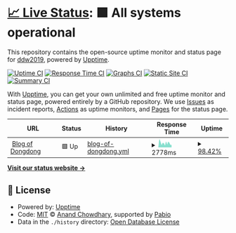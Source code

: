 # [📈 Live Status](https://dong2019.github.io/upptime): <!--live status--> **🟩 All systems operational**

This repository contains the open-source uptime monitor and status page for [ddw2019](ddw2019.com), powered by [Upptime](https://github.com/upptime/upptime).

[![Uptime CI](https://github.com/dong2019/upptime/workflows/Uptime%20CI/badge.svg)](https://github.com/dong2019/upptime/actions?query=workflow%3A%22Uptime+CI%22)
[![Response Time CI](https://github.com/dong2019/upptime/workflows/Response%20Time%20CI/badge.svg)](https://github.com/dong2019/upptime/actions?query=workflow%3A%22Response+Time+CI%22)
[![Graphs CI](https://github.com/dong2019/upptime/workflows/Graphs%20CI/badge.svg)](https://github.com/dong2019/upptime/actions?query=workflow%3A%22Graphs+CI%22)
[![Static Site CI](https://github.com/dong2019/upptime/workflows/Static%20Site%20CI/badge.svg)](https://github.com/dong2019/upptime/actions?query=workflow%3A%22Static+Site+CI%22)
[![Summary CI](https://github.com/dong2019/upptime/workflows/Summary%20CI/badge.svg)](https://github.com/dong2019/upptime/actions?query=workflow%3A%22Summary+CI%22)

With [Upptime](https://upptime.js.org), you can get your own unlimited and free uptime monitor and status page, powered entirely by a GitHub repository. We use [Issues](https://github.com/dong2019/upptime/issues) as incident reports, [Actions](https://github.com/dong2019/upptime/actions) as uptime monitors, and [Pages](https://dong2019.github.io/upptime) for the status page.

<!--start: status pages-->
<!-- This summary is generated by Upptime (https://github.com/upptime/upptime) -->
<!-- Do not edit this manually, your changes will be overwritten -->
<!-- prettier-ignore -->
| URL | Status | History | Response Time | Uptime |
| --- | ------ | ------- | ------------- | ------ |
| <img alt="" src="https://icons.duckduckgo.com/ip3/ddw2019.com.ico" height="13"> [Blog of Dongdong](https://ddw2019.com) | 🟩 Up | [blog-of-dongdong.yml](https://github.com/dong2019/upptime/commits/HEAD/history/blog-of-dongdong.yml) | <details><summary><img alt="Response time graph" src="./graphs/blog-of-dongdong/response-time-week.png" height="20"> 2778ms</summary><br><a href="https://dong2019.github.io/upptime/history/blog-of-dongdong"><img alt="Response time 2338" src="https://img.shields.io/endpoint?url=https%3A%2F%2Fraw.githubusercontent.com%2Fdong2019%2Fupptime%2FHEAD%2Fapi%2Fblog-of-dongdong%2Fresponse-time.json"></a><br><a href="https://dong2019.github.io/upptime/history/blog-of-dongdong"><img alt="24-hour response time 2097" src="https://img.shields.io/endpoint?url=https%3A%2F%2Fraw.githubusercontent.com%2Fdong2019%2Fupptime%2FHEAD%2Fapi%2Fblog-of-dongdong%2Fresponse-time-day.json"></a><br><a href="https://dong2019.github.io/upptime/history/blog-of-dongdong"><img alt="7-day response time 2778" src="https://img.shields.io/endpoint?url=https%3A%2F%2Fraw.githubusercontent.com%2Fdong2019%2Fupptime%2FHEAD%2Fapi%2Fblog-of-dongdong%2Fresponse-time-week.json"></a><br><a href="https://dong2019.github.io/upptime/history/blog-of-dongdong"><img alt="30-day response time 2596" src="https://img.shields.io/endpoint?url=https%3A%2F%2Fraw.githubusercontent.com%2Fdong2019%2Fupptime%2FHEAD%2Fapi%2Fblog-of-dongdong%2Fresponse-time-month.json"></a><br><a href="https://dong2019.github.io/upptime/history/blog-of-dongdong"><img alt="1-year response time 2338" src="https://img.shields.io/endpoint?url=https%3A%2F%2Fraw.githubusercontent.com%2Fdong2019%2Fupptime%2FHEAD%2Fapi%2Fblog-of-dongdong%2Fresponse-time-year.json"></a></details> | <details><summary><a href="https://dong2019.github.io/upptime/history/blog-of-dongdong">98.42%</a></summary><a href="https://dong2019.github.io/upptime/history/blog-of-dongdong"><img alt="All-time uptime 99.09%" src="https://img.shields.io/endpoint?url=https%3A%2F%2Fraw.githubusercontent.com%2Fdong2019%2Fupptime%2FHEAD%2Fapi%2Fblog-of-dongdong%2Fuptime.json"></a><br><a href="https://dong2019.github.io/upptime/history/blog-of-dongdong"><img alt="24-hour uptime 99.08%" src="https://img.shields.io/endpoint?url=https%3A%2F%2Fraw.githubusercontent.com%2Fdong2019%2Fupptime%2FHEAD%2Fapi%2Fblog-of-dongdong%2Fuptime-day.json"></a><br><a href="https://dong2019.github.io/upptime/history/blog-of-dongdong"><img alt="7-day uptime 98.42%" src="https://img.shields.io/endpoint?url=https%3A%2F%2Fraw.githubusercontent.com%2Fdong2019%2Fupptime%2FHEAD%2Fapi%2Fblog-of-dongdong%2Fuptime-week.json"></a><br><a href="https://dong2019.github.io/upptime/history/blog-of-dongdong"><img alt="30-day uptime 99.27%" src="https://img.shields.io/endpoint?url=https%3A%2F%2Fraw.githubusercontent.com%2Fdong2019%2Fupptime%2FHEAD%2Fapi%2Fblog-of-dongdong%2Fuptime-month.json"></a><br><a href="https://dong2019.github.io/upptime/history/blog-of-dongdong"><img alt="1-year uptime 99.09%" src="https://img.shields.io/endpoint?url=https%3A%2F%2Fraw.githubusercontent.com%2Fdong2019%2Fupptime%2FHEAD%2Fapi%2Fblog-of-dongdong%2Fuptime-year.json"></a></details>

<!--end: status pages-->

[**Visit our status website →**](https://dong2019.github.io/upptime)

## 📄 License

- Powered by: [Upptime](https://github.com/upptime/upptime)
- Code: [MIT](./LICENSE) © [Anand Chowdhary](https://anandchowdhary.com), supported by [Pabio](https://pabio.com)
- Data in the `./history` directory: [Open Database License](https://opendatacommons.org/licenses/odbl/1-0/)
